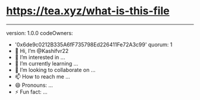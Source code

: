 # https://tea.xyz/what-is-this-file
---
version: 1.0.0
codeOwners:
  - '0x6de9c0212B335A6fF735798Ed226411Fe72A3c99'
quorum: 1
- 👋 Hi, I’m @Kashifvr22
- 👀 I’m interested in ...
- 🌱 I’m currently learning ...
- 💞️ I’m looking to collaborate on ...
- 📫 How to reach me ...
- 😄 Pronouns: ...
- ⚡ Fun fact: ...

<!---
Kashifvr22/Kashifvr22 is a ✨ special ✨ repository because its `README.md` (this file) appears on your GitHub profile.
You can click the Preview link to take a look at your changes.
--->
